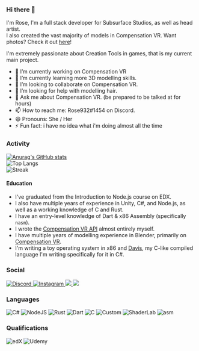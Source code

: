 ### Hi there 👋  
  
I'm Rose, I'm a full stack developer for Subsurface Studios, as well as head artist.  
I also created the vast majority of models in Compensation VR. Want photos? Check it out [here](https://compensationvr.tk/social)! 

I'm extremely passionate about Creation Tools in games, that is my current main project. 

- 🔭 I’m currently working on Compensation VR
- 🌱 I’m currently learning more 3D modelling skills.
- 👯 I’m looking to collaborate on Compensation VR.
- 🤔 I’m looking for help with modelling hair.
- 💬 Ask me about Compensation VR. (be prepared to be talked at for hours)
- 📫 How to reach me: Rose932#1454 on Discord.
- 😄 Pronouns: She / Her
- ⚡ Fun fact: i have no idea what i'm doing almost all the time

### Activity
[![Anurag's GitHub stats](https://github-readme-stats.vercel.app/api?username=bubby932&theme=dark&include_private=true)](https://github.com/anuraghazra/github-readme-stats)  
![Top Langs](https://github-readme-stats.vercel.app/api/top-langs/?username=bubby932&theme=dark&show_icons=true&langs_count=10&card_width=450)  
![Streak](https://github-readme-streak-stats.herokuapp.com/?user=bubby932)  

#### Education
- I've graduated from the Introduction to Node.js course on EDX.
- I also have multiple years of experience in Unity, C#, and Node.js, as well as a working knowledge of C and Rust.
- I have an entry-level knowledge of Dart & x86 Assembly (specifically `nasm`).
- I wrote the [Compensation VR API](https://github.com/bubby932/VigorXRAPI) almost entirely myself.
- I have multiple years of modelling experience in Blender, primarily on [Compensation VR](https://compensationvr.tk).
- I'm writing a toy operating system in x86 and [Davis](https://github.com/bubby932/davis-lang), my C-like compiled language I'm writing specifically for it in C#.

### Social
[
  ![Discord](https://img.shields.io/badge/Rose932%231454-%237289DA.svg?style=for-the-badge&logo=discord&logoColor=white)
](https://discord.gg/AMejDS2u6e)
[
  ![Instagram](https://img.shields.io/badge/cvr_rose-%23E4405F.svg?style=for-the-badge&logo=Instagram&logoColor=white)
](https://instagram.com/cvr_rose)
[
  ![](https://img.shields.io/badge/cvr_rose-%231DA1F2.svg?style=for-the-badge&logo=Twitter&logoColor=white)
](https://twitter.com/cvr_rose)
[
  ![](https://img.shields.io/badge/Compensation%20VR-%23FF0000.svg?style=for-the-badge&logo=YouTube&logoColor=white)
](https://www.youtube.com/channel/UCWS_xkyKi61KeqBnKn1o1Rw/featured)

### Languages
![C#](https://img.shields.io/badge/c%23-%23239120.svg?style=for-the-badge&logo=c-sharp&logoColor=white)
![NodeJS](https://img.shields.io/badge/node.js-6DA55F?style=for-the-badge&logo=node.js&logoColor=white)
![Rust](https://img.shields.io/badge/Rust-F46623?style=for-the-badge&logo=rust&logoColor=#E57324)
![Dart](https://img.shields.io/badge/Dart-0175C2?style=for-the-badge&logo=dart&logoColor=white)
![C](https://img.shields.io/badge/C-00599C?style=for-the-badge&logo=c&logoColor=white)
![Custom](https://img.shields.io/badge/Custom%20(Davis)-00599C?style=for-the-badge&logo=c-sharp&logoColor=white)
![ShaderLab](https://img.shields.io/badge/ShaderLab-5E5C5C?style=for-the-badge&logo=unity&logoColor=white)
![asm](https://img.shields.io/badge/x86-D00000?style=for-the-badge)

### Qualifications

![edX](https://img.shields.io/badge/edX-%2302262B.svg?style=for-the-badge&logo=edX&logoColor=white)
![Udemy](https://img.shields.io/badge/Udemy-A435F0?style=for-the-badge&logo=Udemy&logoColor=white)
